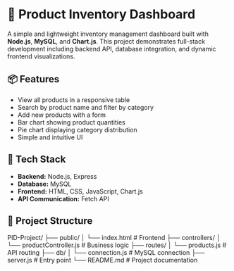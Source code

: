# 🧮 Product Inventory Dashboard

A simple and lightweight inventory management dashboard built with **Node.js**, **MySQL**, and **Chart.js**. This project demonstrates full-stack development including backend API, database integration, and dynamic frontend visualizations.

## 📦 Features

- View all products in a responsive table
- Search by product name and filter by category
- Add new products with a form
- Bar chart showing product quantities
- Pie chart displaying category distribution
- Simple and intuitive UI

## 🧰 Tech Stack

- **Backend:** Node.js, Express
- **Database:** MySQL
- **Frontend:** HTML, CSS, JavaScript, Chart.js
- **API Communication:** Fetch API

## 📂 Project Structure

PID-Project/
├── public/
│ └── index.html # Frontend
├── controllers/
│ └── productController.js # Business logic
├── routes/
│ └── products.js # API routing
├── db/
│ └── connection.js # MySQL connection
├── server.js # Entry point
└── README.md # Project documentation

